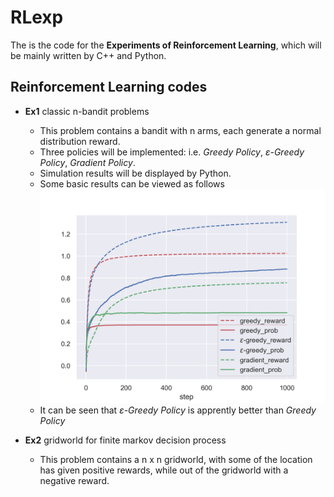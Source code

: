 # RLexp
The is the code for the **Experiments of Reinforcement Learning**, which will be mainly written by C++ and Python.

## Reinforcement Learning codes

* **Ex1** classic n-bandit problems
	- This problem contains a bandit with n arms, each generate a normal distribution reward.
	- Three policies will be implemented: i.e. *Greedy Policy*, *ε-Greedy Policy*, *Gradient Policy*.
	- Simulation results will be displayed by Python.
	- Some basic results can be viewed as follows
	![Fig 1.1 Simulate Result](./ex01_n_armed_bandit/imgs/result.png)
	- It can be seen that *ε-Greedy Policy* is apprently better than *Greedy Policy*

* **Ex2** gridworld for finite markov decision process
	- This problem contains a n x n gridworld, with some of the location has given positive rewards, while out of the gridworld with a negative reward.
